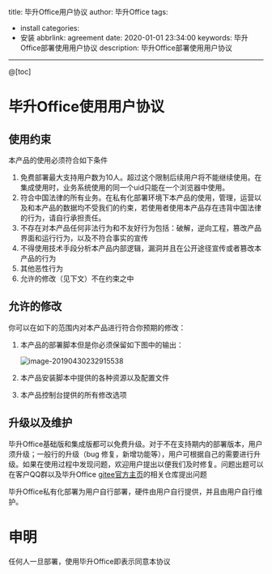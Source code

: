 title: 毕升Office用户协议
author: 毕升Office
tags:
  - install
categories:
  - 安装
abbrlink: agreement
date: 2020-01-01 23:34:00
keywords: 毕升Office部署使用用户协议
description: 毕升Office部署使用用户协议
---

@[toc]
# 毕升Office使用用户协议

## 使用约束

本产品的使用必须符合如下条件

1. 免费部署最大支持用户数为10人。超过这个限制后续用户将不能继续使用。在集成使用时，业务系统使用的同一个uid只能在一个浏览器中使用。
2. 符合中国法律的所有业务。在私有化部署环境下本产品的使用，管理，运营以及和本产品的数据均不受我们的约束，若使用者使用本产品存在违背中国法律的行为，请自行承担责任。
3. 不存在对本产品任何非法行为和不友好行为包括：破解，逆向工程，篡改产品界面和运行行为，以及不符合事实的宣传
4. 不得使用技术手段分析本产品内部逻辑，漏洞并且在公开途径宣传或者篡改本产品的行为
5. 其他恶性行为
6. 允许的修改（见下文）不在约束之中

## 允许的修改

你可以在如下的范围内对本产品进行符合你预期的修改：

1. 本产品的部署脚本但是你必须保留如下图中的输出：

   ![image-20190430232915538](https://bisheng-public.nodoc.cn/resource/image-20190430232915538.png)

2. 本产品安装脚本中提供的各种资源以及配置文件

3. 本产品控制台提供的所有修改选项

## 升级以及维护

毕升Office基础版和集成版都可以免费升级。对于不在支持期内的部署版本，用户须升级；一般行的升级（bug 修复，新增功能等），用户可根据自己的需要进行升级。如果在使用过程中发现问题，欢迎用户提出以便我们及时修复。问题出题可以在客户QQ群以及毕升Office [gitee官方主页](https://gitee.com/ibisheng)的相关仓库提出问题

毕升Office私有化部署为用户自行部署，硬件由用户自行提供，并且由用户自行维护。

# 申明

任何人一旦部署，使用毕升Office即表示同意本协议
